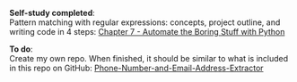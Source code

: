 **Self-study completed**:<br>
Pattern matching with regular expressions: concepts, project outline, and writing code in 4 steps: [Chapter 7 - Automate the Boring Stuff with Python](https://automatetheboringstuff.com/2e/chapter7/)


**To do**:<br> 
Create my own repo. When finished, it should be similar to what is included in this repo on GitHub: [Phone-Number-and-Email-Address-Extractor](https://github.com/SLakhani1/Phone-Number-and-Email-Address-Extractor)
